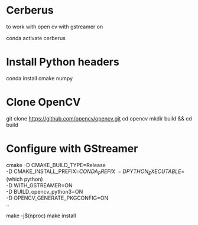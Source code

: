 # Cerberus

to work with open cv with gstreamer on

conda activate cerberus

# Install Python headers
conda install cmake numpy

# Clone OpenCV
git clone https://github.com/opencv/opencv.git
cd opencv
mkdir build && cd build

# Configure with GStreamer
cmake -D CMAKE_BUILD_TYPE=Release \
      -D CMAKE_INSTALL_PREFIX=$CONDA_PREFIX \
      -D PYTHON_EXECUTABLE=$(which python) \
      -D WITH_GSTREAMER=ON \
      -D BUILD_opencv_python3=ON \
      -D OPENCV_GENERATE_PKGCONFIG=ON \
      ..

make -j$(nproc)
make install
